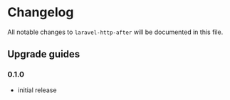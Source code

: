 # Changelog

All notable changes to `laravel-http-after` will be documented in this file.

## Upgrade guides

### 0.1.0

- initial release